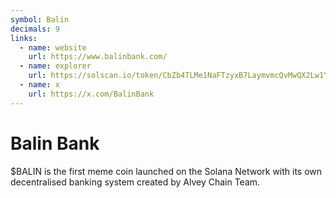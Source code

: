 ```yaml
---
symbol: Balin
decimals: 9
links:
  - name: website
    url: https://www.balinbank.com/
  - name: explorer
    url: https://solscan.io/token/CbZb4TLMe1NaFTzyxB7LaymvmcQvMwQX2Lw1YKwYH9kk
  - name: x
    url: https://x.com/BalinBank
---
```


# Balin Bank

$BALIN is the first meme coin launched on the Solana Network with its own decentralised banking system created by Alvey Chain Team.
